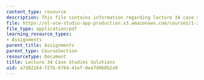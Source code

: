 ```yaml
---
content_type: resource
description: This file contains information regarding lecture 34 case study solutions.
file: https://ol-ocw-studio-app-production.s3.amazonaws.com/courses/1-264j-database-internet-and-systems-integration-technologies-fall-2013/a7d82164f27b676441ef0ea7d068b2a9_MIT1_264JF13_L34_case_sol.pdf
file_type: application/pdf
learning_resource_types:
- Assignments
parent_title: Assignments
parent_type: CourseSection
resourcetype: Document
title: Lecture 34 Case Studies Solutions
uid: a7d82164-f27b-6764-41ef-0ea7d068b2a9
---
```

